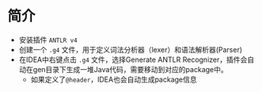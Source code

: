 # 简介
+ 安装插件 `ANTLR v4`
+ 创建一个 `.g4` 文件，用于定义词法分析器（lexer）和语法解析器(Parser)
+ 在IDEA中右键点击 `.g4` 文件，选择Generate ANTLR Recognizer，插件会自动在gen目录下生成一堆Java代码，需要移动到对应的package中。
  + 如果定义了`@header`，IDEA也会自动生成package信息
